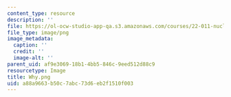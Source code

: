 ```yaml
---
content_type: resource
description: ''
file: https://ol-ocw-studio-app-qa.s3.amazonaws.com/courses/22-011-nuclear-engineering-science-systems-and-society-spring-2020/a88a9663b50c7abc73d6eb2f1510f003_Why.png
file_type: image/png
image_metadata:
  caption: ''
  credit: ''
  image-alt: ''
parent_uid: af9e3069-18b1-4bb5-846c-9eed512d88c9
resourcetype: Image
title: Why.png
uid: a88a9663-b50c-7abc-73d6-eb2f1510f003
---
```

